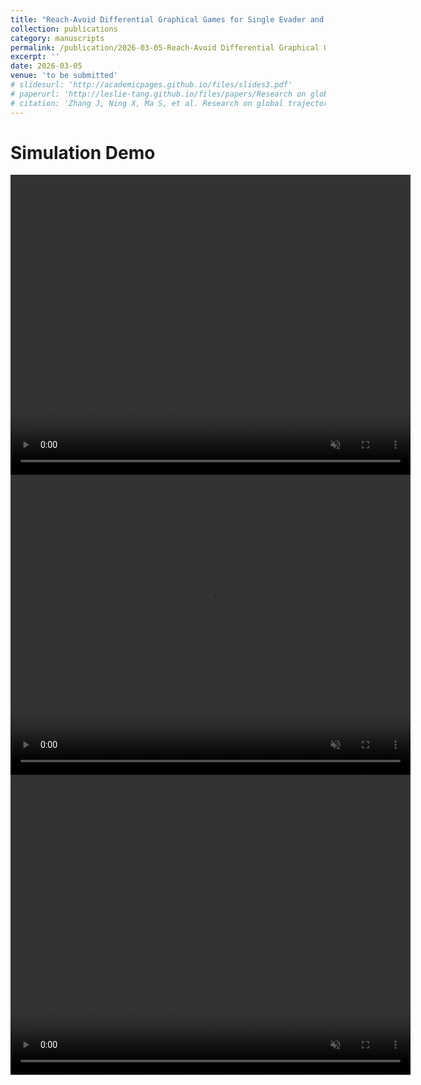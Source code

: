 ```yaml
---
title: "Reach-Avoid Differential Graphical Games for Single Evader and Multiple Pursuers with Nonlinear Dynamics"
collection: publications
category: manuscripts
permalink: /publication/2026-03-05-Reach-Avoid Differential Graphical Games for Single Evader and Multiple Pursuers with Nonlinear Dynamics
excerpt: ''
date: 2026-03-05
venue: 'to be submitted'
# slidesurl: 'http://academicpages.github.io/files/slides3.pdf'
# paperurl: 'http://leslie-tang.github.io/files/papers/Research on global trajectory planning for UAV based on the information interaction and aging mechanism Wolfpack algorithm.pdf'
# citation: 'Zhang J, Ning X, Ma S, et al. Research on global trajectory planning for UAV based on the information interaction and aging mechanism Wolfpack algorithm[J]. Expert Systems with Applications, 2025: 126867.'
---
```


# Simulation Demo
<video width="640" height="480" controls loop="" muted="" aotoplay="">
    <source src="https://github.com/Leslie-Tang/Leslie-Tang.github.io/raw/refs/heads/master/files/videos/Reach-Avoid%20Differential%20Graphical%20Games%20for%20Single%20Evader%20and%20Multiple%20Pursuers%20with%20Nonlinear%20Dynamics/trajectory1.9dt=0.05.mp4">
</video>

<video width="640" height="480" controls loop="" muted="" aotoplay="">
    <source src="https://github.com/Leslie-Tang/Leslie-Tang.github.io/raw/refs/heads/master/files/videos/Reach-Avoid%20Differential%20Graphical%20Games%20for%20Single%20Evader%20and%20Multiple%20Pursuers%20with%20Nonlinear%20Dynamics/trajectory2.5dt=0.01.mp4">
</video>

<video width="640" height="480" controls loop="" muted="" aotoplay="">
    <source src="https://github.com/Leslie-Tang/Leslie-Tang.github.io/raw/refs/heads/master/files/videos/Reach-Avoid%20Differential%20Graphical%20Games%20for%20Single%20Evader%20and%20Multiple%20Pursuers%20with%20Nonlinear%20Dynamics/trajectoryLinedt=0.01.mp4">
</video>